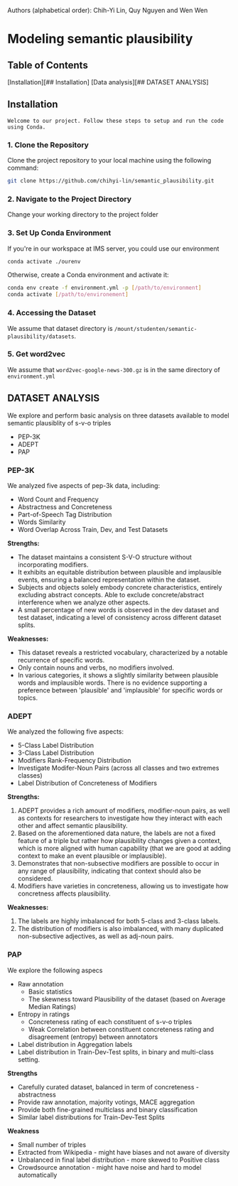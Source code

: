 Authors (alphabetical order): Chih-Yi Lin, Quy Nguyen and Wen Wen

# Modeling semantic plausibility
## Table of Contents
[Installation][## Installation]
[Data analysis][## DATASET ANALYSIS]

## Installation
    Welcome to our project. Follow these steps to setup and run the code using Conda.

### 1. Clone the Repository

Clone the project repository to your local machine using the following command:

```bash
git clone https://github.com/chihyi-lin/semantic_plausibility.git
```

### 2. Navigate to the Project Directory

Change your working directory to the project folder

### 3. Set Up Conda Environment

If you're in our workspace at IMS server, you could use our environment

```bash
conda activate ./ourenv
```

Otherwise, create a Conda environment and activate it:

```bash
conda env create -f environment.yml -p [/path/to/environment]
conda activate [/path/to/environement]
```

### 4. Accessing the Dataset

We assume that dataset directory is `/mount/studenten/semantic-plausibility/datasets`.

### 5. Get word2vec 

We assume that `word2vec-google-news-300.gz` is in the same directory of `environment.yml`


## DATASET ANALYSIS
We explore and perform basic analysis on three datasets available to model semantic plausiblity of s-v-o triples
* PEP-3K
* ADEPT
* PAP

### PEP-3K 
We analyzed five aspects of pep-3k data, including: 
* Word Count and Frequency
* Abstractness and Concreteness
* Part-of-Speech Tag Distribution
* Words Similarity
* Word Overlap Across Train, Dev, and Test Datasets

**Strengths:**
* The dataset maintains a consistent S-V-O structure without incorporating modifiers.
* It exhibits an equitable distribution between plausible and implausible events, ensuring a balanced representation within the dataset.
* Subjects and objects solely embody concrete characteristics, entirely excluding abstract concepts. Able to exclude concrete/abstract interference when we analyze other aspects.
* A small percentage of new words is observed in the dev dataset and test dataset, indicating a level of consistency across different dataset splits.

**Weaknesses:**
* This dataset reveals a restricted vocabulary, characterized by a notable recurrence of specific words.
* Only contain nouns and verbs, no modifiers involved.
* In various categories, it shows a slightly similarity between plausible words and implausible words. There is no evidence supporting a preference between 'plausible' and 'implausible' for specific words or topics.


### ADEPT
We analyzed the following five aspects:
* 5-Class Label Distribution
* 3-Class Label Distribution
* Modifiers Rank-Frequency Distribution
* Investigate Modifer-Noun Pairs (across all classes and two extremes classes)
* Label Distribution of Concreteness of Modifiers

**Strengths:**
1. ADEPT provides a rich amount of modifiers, modifier-noun pairs, as well as contexts for researchers to investigate how they interact with each other and affect semantic plausibility.
2. Based on the aforementioned data nature, the labels are not a fixed feature of a triple but rather how plausibility changes given a context, which is more aligned with human capability (that we are good at adding context to make an event plausible or implausible).
3. Demonstrates that non-subsective modifiers are possible to occur in any range of plausibility, indicating that context should also be considered.
4. Modifiers have varieties in concreteness, allowing us to investigate how concretness affects plausibility.

**Weaknesses:**
1. The labels are highly imbalanced for both 5-class and 3-class labels.
2. The distribution of modifiers is also imbalanced, with many duplicated non-subsective adjectives, as well as adj-noun pairs.


### PAP
We explore the following aspecs
* Raw annotation
    * Basic statistics
    * The skewness toward Plausibility of the dataset (based on Average Median Ratings)
* Entropy in ratings
    * Concreteness rating of each constituent of s-v-o triples
    * Weak Correlation between constituent concreteness rating and disagreement (entropy) between annotators
* Label distribution in Aggregation labels
* Label distribution in Train-Dev-Test splits, in binary and multi-class setting.

**Strengths**
* Carefully curated dataset, balanced in term of concreteness - abstractness
* Provide raw annotation, majority votings, MACE aggregation
* Provide both fine-grained multiclass and binary classification
* Similar label distributions for Train-Dev-Test Splits

**Weakness**
* Small number of triples
* Extracted from Wikipedia - might have biases and not aware of diversity
* Unbalanced in final label distribution - more skewed to Positive class
* Crowdsource annotation - might have noise and hard to model automatically

